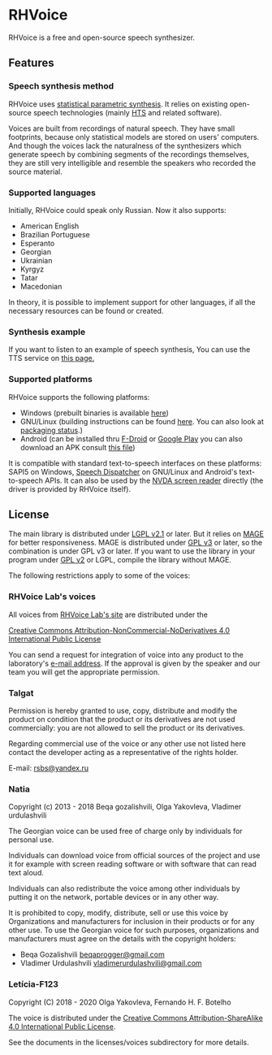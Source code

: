 # RHVoice

RHVoice is a free and open-source speech synthesizer.

## Features

### Speech synthesis method

RHVoice uses [statistical parametric synthesis](https://en.wikipedia.org/wiki/Speech_synthesis#HMM-based_synthesis).
It relies on existing open-source speech technologies (mainly
[HTS](http://hts.sp.nitech.ac.jp) and related software).

Voices are built from recordings of natural speech. They have small footprints,
because only statistical models are stored on users' computers. And though the
voices lack the naturalness of the synthesizers which generate speech by
combining segments of the recordings themselves, they are still very
intelligible and resemble the speakers who recorded the source material.

### Supported languages

Initially, RHVoice could speak only Russian. Now it also supports:

* American English
* Brazilian Portuguese
* Esperanto
* Georgian
* Ukrainian
* Kyrgyz
* Tatar
* Macedonian

In theory, it is possible to implement support for
other languages, if all the necessary resources can be found or
created.

### Synthesis example

If you want to listen to an example of speech synthesis, You can use the TTS
service on [this page.](https://data2data.ru/tts/)

### Supported platforms

RHVoice supports the following platforms:

* Windows (prebuilt binaries is available [here](doc/en/Binaries.md))
* GNU/Linux (building instructions can be found
  [here](doc/en/Compiling-on-Linux.md). You can also look at
  [packaging status](doc/en/Packaging-status.md).)
* Android (can be installed thru
  [F-Droid](https://f-droid.org/packages/com.github.olga_yakovleva.rhvoice.android/)
  or [Google Play](https://play.google.com/store/apps/details?id=com.github.olga_yakovleva.rhvoice.android)
  you can also download an APK consult [this file](doc/en/Binaries.md#user-content-android))

It is compatible with standard text-to-speech interfaces on these platforms:
SAPI5 on Windows, [Speech Dispatcher](https://devel.freebsoft.org/speechd) on
GNU/Linux and Android's text-to-speech APIs. It can also be used by the
[NVDA screen reader](https://www.nvaccess.org) directly (the driver is provided
by RHVoice itself).

## License

The main library is distributed under [LGPL v2.1](https://www.gnu.org/licenses/lgpl-2.1.html)
or later. But it relies on [MAGE](https://github.com/numediart/mage)
for better responsiveness. MAGE is distributed under
[GPL v3](https://www.gnu.org/licenses/gpl-3.0.html) or later, so the combination
is under GPL v3 or later. If you want to use the library in your program under
[GPL v2](https://www.gnu.org/licenses/gpl-2.0.html) or LGPL, compile
the library without MAGE.

The following restrictions apply to some of the voices:

### RHVoice Lab's voices

All voices from [RHVoice Lab's site](https://rhvoice.su/voices/)
are distributed under the
<!-- markdownlint-disable-next-line MD013 -->
[Creative Commons Attribution-NonCommercial-NoDerivatives 4.0 International Public License](https://creativecommons.org/licenses/by-nc-nd/4.0/)

You can send a request for integration of voice into any product to the
laboratory's [e-mail address](mailto:rhvoice@tiflo.org). If the approval is
given by the speaker and our team you will get the appropriate permission.

### Talgat

Permission is hereby granted to use, copy, distribute and modify the
product on condition that the product or its derivatives are not used
commercially: you are not allowed to sell the product or its
derivatives.

Regarding commercial use of the voice or any other use not listed here
contact the developer acting as a representative of the rights holder.

E-mail: rsbs@yandex.ru

### Natia

Copyright (c) 2013 - 2018 Beqa gozalishvili, Olga Yakovleva, Vladimer
urdulashvili

The Georgian voice can be used free of charge only by individuals for personal
use.

Individuals can download  voice from official sources of the project and use it
for example with screen reading software or with software that can read text
aloud.

Individuals can also redistribute the voice among other individuals by putting
it on the network, portable devices or in any other way.

It is prohibited to copy, modify, distribute, sell or use this voice
by Organizations and manufacturers for inclusion in their products or for any
other use. To use the Georgian voice for such purposes, organizations and
manufacturers must agree on the details with the copyright holders:

* Beqa Gozalishvili <beqaprogger@gmail.com>
* Vladimer Urdulashvili <vladimerurdulashvili@gmail.com>

### Letícia-F123

Copyright (C) 2018 - 2020  Olga Yakovleva, Fernando H. F. Botelho

The voice is distributed under the
[Creative Commons Attribution-ShareAlike 4.0 International Public License](https://creativecommons.org/licenses/by-sa/4.0/).

See the documents in the licenses/voices subdirectory for more details.
